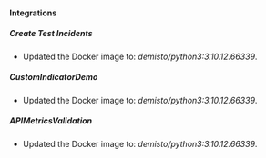 #### Integrations
##### Create Test Incidents
- Updated the Docker image to: *demisto/python3:3.10.12.66339*.
##### CustomIndicatorDemo
- Updated the Docker image to: *demisto/python3:3.10.12.66339*.
##### APIMetricsValidation
- Updated the Docker image to: *demisto/python3:3.10.12.66339*.
